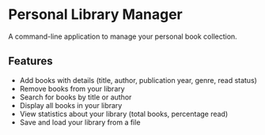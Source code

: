 # Personal Library Manager

A command-line application to manage your personal book collection.

## Features

- Add books with details (title, author, publication year, genre, read status)
- Remove books from your library
- Search for books by title or author
- Display all books in your library
- View statistics about your library (total books, percentage read)
- Save and load your library from a file


